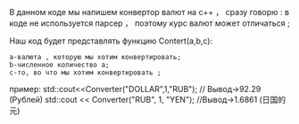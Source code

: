 В данном коде мы напишем конвертор валют на c++ ，
сразу говорю :
 в коде не используется парсер ， поэтому курс валют может отличаться ;

Наш код будет представлять функцию Contert(a,b,c):

    a-валюта , которую мы хотим конвертировать;
    b-численное количество a;
    c-то, во что мы хотим конвертировать ;

пример: 
std::cout<<Converter("DOLLAR",1,"RUB"); // Вывод->92.29 (Рублей)
std::cout << Converter("RUB", 1, "YEN"); //Вывод->1.6861 (日国的元)
